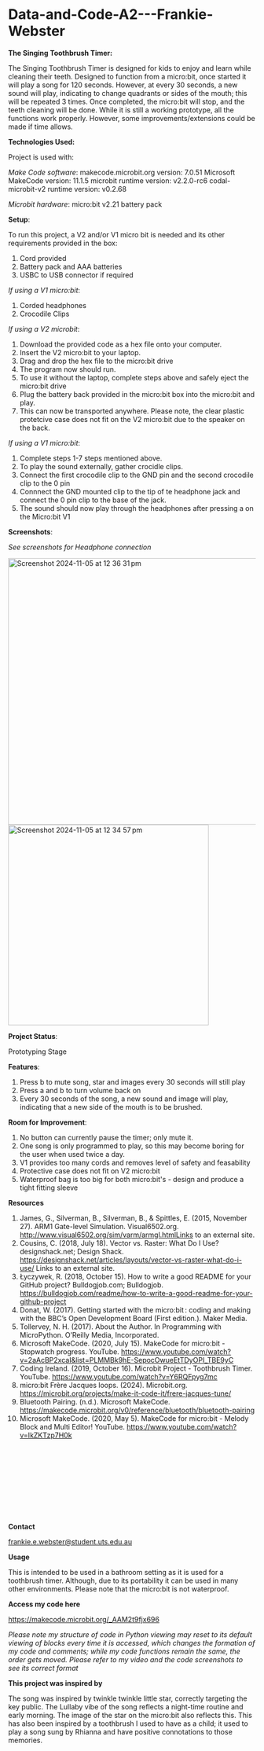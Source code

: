 # Data-and-Code-A2---Frankie-Webster
**The Singing Toothbrush Timer:** 

The Singing Toothbrush Timer is designed for kids to enjoy and learn while cleaning their teeth. Designed to function from a micro:bit, once started it will play a song for 120 seconds. However, at every 30 seconds, a new sound will play, indicating to change quadrants or sides of the mouth; this will be repeated 3 times. Once completed, the micro:bit will stop, and the teeth cleaning will be done. While it is still a working prototype, all the functions work properly. However, some improvements/extensions could be made if time allows. 

**Technologies Used:**

Project is used with: 

*Make Code software*: 
  makecode.microbit.org version:  7.0.51
  Microsoft MakeCode version:  11.1.5
  microbit runtime version:  v2.2.0-rc6
  codal-microbit-v2 runtime version:  v0.2.68

 *Microbit hardware*: 
  micro:bit v2.21 
  battery pack 

**Setup**: 

To run this project, a V2 and/or V1 micro bit is needed and its other requirements provided in the box: 
1. Cord provided 
2. Battery pack and AAA batteries 
3. USBC to USB connector if required

*If using a V1 micro:bit*: 
1. Corded headphones
2. Crocodile Clips 

*If using a V2 microbit*:
1. Download the provided code as a hex file onto your computer.
2. Insert the V2 micro:bit to your laptop.
3. Drag and drop the hex file to the micro:bit drive
4. The program now should run. 
5. To use it without the laptop, complete steps above and safely eject the micro:bit drive
6. Plug the battery back provided in the micro:bit box into the micro:bit and play.
7. This can now be transported anywhere.
Please note, the clear plastic protetcive case does not fit on the V2 micro:bit due to the speaker on the back.

*If using a V1 micro:bit*: 
1. Complete steps 1-7 steps mentioned above.
2. To play the sound externally, gather crocidle clips.
3. Connect the first crocodile clip to the GND pin and the second crocodile clip to the 0 pin
4. Connnect the GND mounted clip to the tip of te headphone jack and connect the 0 pin clip to the base of the jack.
5. The sound should now play through the headphones after pressing a on the Micro:bit V1 

**Screenshots**: 

*See screenshots for Headphone connection*


<img width="543" alt="Screenshot 2024-11-05 at 12 36 31 pm" src="https://github.com/user-attachments/assets/9e9995aa-f5a0-4b5c-9329-15aa28ddd8de">






<img width="408" alt="Screenshot 2024-11-05 at 12 34 57 pm" src="https://github.com/user-attachments/assets/3f17c049-097f-4168-8729-d362bf49c60e">



**Project Status**: 

Prototyping Stage 

**Features**: 

1. Press b to mute song, star and images every 30 seconds will still play
2. Press a and b to turn volume back on
3. Every 30 seconds of the song, a new sound and image will play, indicating that a new side of the mouth is to be brushed. 

**Room for Improvement**: 

1. No button can currently pause the timer; only mute it.
2. One song is only programmed to play, so this may become boring for the user when used twice a day.
3. V1 provides too many cords and removes level of safety and feasability
4. Protective case does not fit on V2 micro:bit
5. Waterproof bag is too big for both micro:bit's - design and produce a tight fitting sleeve



**Resources** 

1. James, G., Silverman, B., Silverman, B., & Spittles, E. (2015, November 27). ARM1 Gate-level Simulation. Visual6502.org. http://www.visual6502.org/sim/varm/armgl.htmlLinks to an external site.
2. Cousins, C. (2018, July 18). Vector vs. Raster: What Do I Use? designshack.net; Design Shack. https://designshack.net/articles/layouts/vector-vs-raster-what-do-i-use/ Links to an external site.
3. Łyczywek, R. (2018, October 15). How to write a good README for your GitHub project? Bulldogjob.com; Bulldogjob. https://bulldogjob.com/readme/how-to-write-a-good-readme-for-your-github-project
4. Donat, W. (2017). Getting started with the micro:bit : coding and making with the BBC’s Open Development Board (First edition.). Maker Media.
5. Tollervey, N. H. (2017). About the Author. In Programming with MicroPython. O’Reilly Media, Incorporated.
6. Microsoft MakeCode. (2020, July 15). MakeCode for micro:bit - Stopwatch progress. YouTube. https://www.youtube.com/watch?v=2aAcBP2xcaI&list=PLMMBk9hE-SepocOwueEtTDyOPI_TBE9yC
7. Coding Ireland. (2019, October 16). Microbit Project - Toothbrush Timer. YouTube. https://www.youtube.com/watch?v=Y6RQFpyg7mc
8. micro:bit Frère Jacques loops. (2024). Microbit.org. https://microbit.org/projects/make-it-code-it/frere-jacques-tune/
9. Bluetooth Pairing. (n.d.). Microsoft MakeCode. https://makecode.microbit.org/v0/reference/bluetooth/bluetooth-pairing
10. Microsoft MakeCode. (2020, May 5). MakeCode for micro:bit - Melody Block and Multi Editor! YouTube. https://www.youtube.com/watch?v=IkZKTzp7H0k

‌
‌ 

‌ 

‌ 

‌ 
 
 

‌ 


**Contact** 

frankie.e.webster@student.uts.edu.au 


**Usage**

This is intended to be used in a bathroom setting as it is used for a toothbrush timer. 
Although, due to its portability it can be used in many other environments. 
Please note that the micro:bit is not waterproof. 

**Access my code here** 

https://makecode.microbit.org/_AAM2t9fjx696 

*Please note my structure of code in Python viewing may reset to its default viewing of blocks every time it is accessed, which changes the formation of my code and comments; while my code functions remain the same, the order gets moved. Please refer to my video and the code screenshots to see its correct format* 

**This project was inspired by** 

The song was inspired by twinkle twinkle little star, correctly targeting the key public. The Lullaby vibe of the song reflects a night-time routine and early morning. 
The image of the star on the micro:bit also reflects this. 
This has also been inspired by a toothbrush I used to have as a child; it used to play a song sung by Rhianna and have positive connotations to those memories. 
